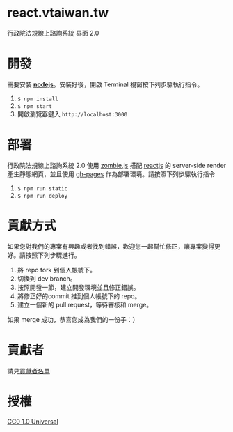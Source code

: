 # react.vtaiwan.tw
行政院法規線上諮詢系統 界面 2.0

# 開發

需要安裝 [__nodejs__](https://nodejs.org/download/)。安裝好後，開啟 Terminal 視窗按下列步驟執行指令。

1. `$ npm install`
2. `$ npm start`
3. 開啟瀏覽器鍵入 `http://localhost:3000`

# 部署

行政院法規線上諮詢系統 2.0 使用 [zombie.js](http://zombie.js.org/) 搭配 [reactjs](https://facebook.github.io/react/) 的 server-side render 產生靜態網頁，並且使用 [gh-pages](https://pages.github.com/) 作為部署環境。請按照下列步驟執行指令

1. `$ npm run static`
2. `$ npm run deploy`

# 貢獻方式

如果您對我們的專案有興趣或者找到錯誤，歡迎您一起幫忙修正，讓專案變得更好。請按照下列步驟進行。

1. 將 repo fork 到個人帳號下。
2. 切換到 dev branch。
3. 按照開發一節，建立開發環境並且修正錯誤。
4. 將修正好的commit 推到個人帳號下的 repo。
5. 建立一個新的 pull request，等待審核和 merge。

如果 merge 成功，恭喜您成為我們的一份子：）

# 貢獻者

請見[貢獻者名單](https://github.com/g0v/react.vtaiwan.tw/graphs/contributors)

# 授權

[CC0 1.0 Universal](LICENSE)
